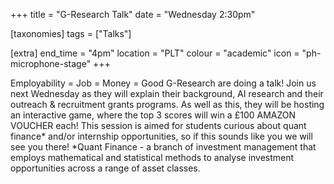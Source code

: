 +++
title = "G-Research Talk"
date = "Wednesday 2:30pm"

[taxonomies]
tags = ["Talks"]

[extra]
end_time = "4pm"
location = "PLT"
colour = "academic"
icon = "ph-microphone-stage"
+++

Employability = Job = Money = Good
G-Research are doing a talk! Join us next Wednesday as they will explain their background, AI research and their outreach & recruitment grants programs.
As well as this, they will be hosting an interactive game, where the top 3 scores will win a £100 AMAZON VOUCHER each!
This session is aimed for students curious about quant finance* and/or internship opportunities, so if this sounds like you we will see you there!
*Quant Finance - a branch of investment management that employs mathematical and statistical methods to analyse investment opportunities across a range of asset classes.
